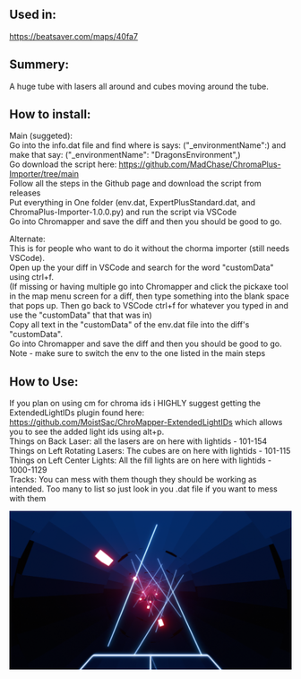 ## Used in:  
https://beatsaver.com/maps/40fa7 

## Summery:  
A huge tube with lasers all around and cubes moving around the tube.

## How to install:
Main (suggeted):     
Go into the info.dat file and find where is says: ("_environmentName":) and make that say: ("_environmentName": "DragonsEnvironment",)  
Go download the script here: https://github.com/MadChase/ChromaPlus-Importer/tree/main  
Follow all the steps in the Github page and download the script from releases  
Put everything in One folder (env.dat, ExpertPlusStandard.dat, and ChromaPlus-Importer-1.0.0.py) and run the script via VSCode   
Go into Chromapper and save the diff and then you should be good to go.

Alternate:    
This is for people who want to do it without the chorma importer (still needs VSCode).    
Open up the your diff in VSCode and search for the word "customData" using ctrl+f.   
(If missing or having multiple go into Chromapper and click the pickaxe tool in the map menu screen for a diff, then type something into the blank space that pops up. Then go back to VSCode ctrl+f for whatever you typed in and use the "customData" that that was in)    
Copy all text in the "customData" of the env.dat file into the diff's "customData".    
Go into Chromapper and save the diff and then you should be good to go.      
Note - make sure to switch the env to the one listed in the main steps


## How to Use:  
If you plan on using cm for chroma ids i HIGHLY suggest getting the ExtendedLightIDs plugin found here: https://github.com/MoistSac/ChroMapper-ExtendedLightIDs which allows you to see the added light ids using alt+p.   
Things on Back Laser: all the lasers are on here with lightids - 101-154   
Things on Left Rotating Lasers: The cubes are on here with lightids - 101-115   
Things on Left Center Lights: All the fill lights are on here with lightids - 1000-1129   
Tracks: You can mess with them though they should be working as intended. Too many to list so just look in you .dat file if you want to mess with them   


![Alt text](PIC.png)
